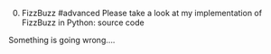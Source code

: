 0. FizzBuzz
#advanced
Please take a look at my implementation of FizzBuzz in Python: source code

Something is going wrong….
